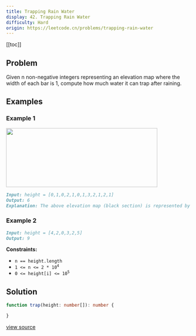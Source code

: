 ```yaml
---
title: Trapping Rain Water
display: 42. Trapping Rain Water
difficulty: Hard
origin: https://leetcode.cn/problems/trapping-rain-water
---
```


[[toc]]

## Problem

Given n non-negative integers representing an elevation map where the width of each bar is 1, compute how much water it can trap after raining.

## Examples

### Example 1

<img src="https://assets.leetcode.com/uploads/2018/10/22/rainwatertrap.png" style="width: 412px; height: 161px;" />

```md
Input: height = [0,1,0,2,1,0,1,3,2,1,2,1]
Output: 6
Explanation: The above elevation map (black section) is represented by array [0,1,0,2,1,0,1,3,2,1,2,1]. In this case, 6 units of rain water (blue section) are being trapped.
```

### Example 2

```md
Input: height = [4,2,0,3,2,5]
Output: 9
```

**Constraints:**

- <code>n == height.length</code>
- <code>1 &lt;= n &lt;= 2 * 10<sup>4</sup></code>
- <code>0 &lt;= height[i] &lt;= 10<sup>5</sup></code>

## Solution

```ts
function trap(height: number[]): number {

}
```

[view source](https://leetcode.cn/problems/trapping-rain-water)
